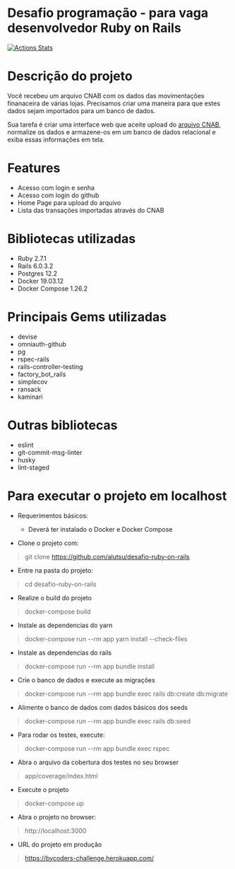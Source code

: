 # Desafio programação - para vaga desenvolvedor Ruby on Rails

[![Actions Stats](https://github.com/alutsu/desafio-ruby-on-rails/workflows/Build%20and%20Test/badge.svg)](https://github.com/alutsu/desafio-ruby-on-rails/actions)

# Descrição do projeto

Você recebeu um arquivo CNAB com os dados das movimentações finanaceira de várias lojas.
Precisamos criar uma maneira para que estes dados sejam importados para um banco de dados.

Sua tarefa é criar uma interface web que aceite upload do [arquivo CNAB](https://github.com/ByCodersTec/desafio-ruby-on-rails/blob/master/CNAB.txt), normalize os dados e armazene-os em um banco de dados relacional e exiba essas informações em tela.

# Features
* Acesso com login e senha
* Acesso com login do github
* Home Page para upload do arquivo
* Lista das transações importadas através do CNAB

# Bibliotecas utilizadas
* Ruby 2.7.1
* Rails 6.0.3.2
* Postgres 12.2
* Docker 19.03.12
* Docker Compose 1.26.2

# Principais Gems utilizadas
* devise
* omniauth-github
* pg
* rspec-rails
* rails-controller-testing
* factory_bot_rails
* simplecov
* ransack
* kaminari

# Outras bibliotecas
* eslint
* git-commit-msg-linter
* husky
* lint-staged

# Para executar o projeto em localhost
* Requerimentos básicos:
  - Deverá ter instalado o Docker e Docker Compose

* Clone o projeto com:
> git clone https://github.com/alutsu/desafio-ruby-on-rails

* Entre na pasta do projeto:
> cd desafio-ruby-on-rails

* Realize o build do projeto
> docker-compose build

* Instale as dependencias do yarn
> docker-compose run --rm app yarn install --check-files

* Instale as dependencias do rails
> docker-compose run --rm app bundle install

* Crie o banco de dados e execute as migrações
> docker-compose run --rm app bundle exec rails db:create db:migrate

* Alimente o banco de dados com dados básicos dos seeds
> docker-compose run --rm app bundle exec rails db:seed

* Para rodar os testes, execute:
> docker-compose run --rm app bundle exec rspec

* Abra o arquivo da cobertura dos testes no seu browser
> app/coverage/index.html

* Execute o projeto
> docker-compose up

* Abra o projeto no browser:
> http://localhost:3000

* URL do projeto em produção
> https://bycoders-challenge.herokuapp.com/
